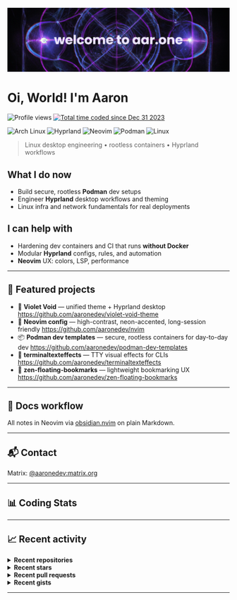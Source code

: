 [![Header: aaronedev](./assets/aaronedev.png "Header image for aaronedev")](https://github.com/aaronedev)

# Oi, World! I'm Aaron
![Profile views](https://komarev.com/ghpvc/?username=ahrwn&label=Profile%20views&color=7745bf&)
<a href="https://wakatime.com/@018cc02c-e893-42e6-b1c7-48cb3ef3ccfe">
  <img
    src="https://wakatime.com/badge/user/018cc02c-e893-42e6-b1c7-48cb3ef3ccfe.svg?style=flat"
    alt="Total time coded since Dec 31 2023"
    style="filter: hue-rotate(90deg);" />
</a>


![Arch Linux](https://img.shields.io/badge/Arch_Linux-29adff?style=flat&logo=arch-linux&logoColor=ffffff)
![Hyprland](https://img.shields.io/badge/Hyprland-fd0098?style=flat&logo=hyprland&logoColor=ffffff)
![Neovim](https://img.shields.io/badge/Neovim-42ff97?style=flat&logo=neovim&logoColor=0b0b0b)
![Podman](https://img.shields.io/badge/Podman-7c60d1?style=flat&logo=podman&logoColor=ffffff)
![Linux](https://img.shields.io/badge/Linux-00fff9?style=flat&logo=linux&logoColor=0b0b0b)

> Linux desktop engineering • rootless containers • Hyprland workflows

## What I do now
- Build secure, rootless **Podman** dev setups
- Engineer **Hyprland** desktop workflows and theming
- Linux infra and network fundamentals for real deployments

## I can help with
- Hardening dev containers and CI that runs **without Docker**
- Modular **Hyprland** configs, rules, and automation
- **Neovim** UX: colors, LSP, performance

---

## 🌟 Featured projects

- 🎨 **Violet Void** — unified theme + Hyprland desktop
  <https://github.com/aaronedev/violet-void-theme>
- 🧰 **Neovim config** — high-contrast, neon-accented, long-session friendly
  <https://github.com/aaronedev/nvim>
- 📦 **Podman dev templates** — secure, rootless containers for day-to-day dev
  <https://github.com/aaronedev/podman-dev-templates>
- 🧪 **terminaltexteffects** — TTY visual effects for CLIs
  <https://github.com/aaronedev/terminaltexteffects>
- 🔖 **zen-floating-bookmarks** — lightweight bookmarking UX
  <https://github.com/aaronedev/zen-floating-bookmarks>

---

## 📝 Docs workflow
All notes in Neovim via [obsidian.nvim](https://github.com/obsidian-nvim/obsidian.nvim) on plain Markdown.

---

## 📬 Contact
Matrix: <a href="https://matrix.to/#/@aaronedev:matrix.org" target="_blank">@aaronedev:matrix.org</a>

---

## 📊 Coding Stats




---

## 📈 Recent activity
<details>
<summary><strong>Recent repositories</strong></summary>


- 🚀 [aaronedev/zen-container-colors](https://github.com/aaronedev/zen-container-colors) — ⭐ 1
- 🚀 [aaronedev/zen-floating-bookmarks](https://github.com/aaronedev/zen-floating-bookmarks) — ⭐ 2 — zen-browser mod floating bookmarks 
- 🚀 [aaronedev/nerdfont-icon-rofi-picker](https://github.com/aaronedev/nerdfont-icon-rofi-picker) — ⭐ 2 — A simple rofi-based picker for nerd font icons. Browse through thousands of icons with fuzzy search and copy them to your clipboard.
- 🚀 [aaronedev/violet-void-theme_telegram](https://github.com/aaronedev/violet-void-theme_telegram) — ⭐ 1 — telgram violet-void-theme
- 🚀 [aaronedev/nvim](https://github.com/aaronedev/nvim) — ⭐ 1
- 🚀 [aaronedev/violet-void-theme_archwiki](https://github.com/aaronedev/violet-void-theme_archwiki) — ⭐ 2 — Dark Violet-Void theme using a consistent handcrafted color palette for a unified look across the OS and web. I use those colors for my whole OS, and it&#39;s🔥

</details>

<details>
<summary><strong>Recent stars</strong></summary>


- ⭐ [anmol098/waka-readme-stats](https://github.com/anmol098/waka-readme-stats) — This GitHub action helps to add cool dev metrics to your github profile Readme
- ⭐ [charmbracelet/readme-scribe](https://github.com/charmbracelet/readme-scribe) — A GitHub Action that automatically generates &amp; updates markdown content (like your README.md)
- ⭐ [hyprwm/hyprtoolkit](https://github.com/hyprwm/hyprtoolkit) — A modern C&#43;&#43; Wayland-native GUI toolkit
- ⭐ [hyprwm/hyprpwcenter](https://github.com/hyprwm/hyprpwcenter) — A GUI Pipewire control center
- ⭐ [blueyed/smarty.vim](https://github.com/blueyed/smarty.vim) — Smarty syntax file and ftplugin for Vim
- ⭐ [go-sprout/sprout](https://github.com/go-sprout/sprout) — From sprig to sprout - Useful template functions for Go templates with steroids

</details>

<details>
<summary><strong>Recent pull requests</strong></summary>


- 🔨 [🐛 fix: config version fixed from 1.1.14 to 1.1.16](https://github.com/hyprland-community/hyprland-autoname-workspaces/pull/129) on [hyprland-community/hyprland-autoname-workspaces](https://github.com/hyprland-community/hyprland-autoname-workspaces) — 2 months ago
- 🔨 [New version: Google.Chrome.Dev version 122.0.6226.2](https://github.com/microsoft/winget-pkgs/pull/133318) on [microsoft/winget-pkgs](https://github.com/microsoft/winget-pkgs) — 2 years ago

</details>

<details>
<summary><strong>Recent gists</strong></summary>


- 📓 [TerminalTextEffects (TTE) previewer script with adjustable options to cycle through all available options](https://gist.github.com/436ac07ad03c38a3164e3a494788a695) — 1 week ago
- 📓 [](https://gist.github.com/385db160854bc3b74e81351cfc2b9696) — 1 week ago
- 📓 [root bashrc_profile](https://gist.github.com/a0f9ca097eb50047aecc0605fdce947e) — 3 weeks ago
- 📓 [root bashrc](https://gist.github.com/caef63daf02c3e7ddbed9ff149971238) — 3 weeks ago
- 📓 [automatically source venv using direnv](https://gist.github.com/b443984e78b0329bc07e607065cf8add) — 3 weeks ago
- 📓 [post-commit hook to push to all other remotes defined like codeberg or gitlab for example](https://gist.github.com/aadc30adad46f4f16163dd09b53303e4) — 3 weeks ago

</details>

---
